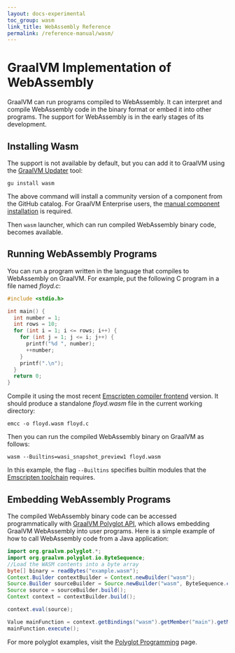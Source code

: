 ```yaml
---
layout: docs-experimental
toc_group: wasm
link_title: WebAssembly Reference
permalink: /reference-manual/wasm/
---
```


# GraalVM Implementation of WebAssembly

GraalVM can run programs compiled to WebAssembly. It can interpret and compile
WebAssembly code in the binary format or embed it into other programs.
The support for WebAssembly is in the early stages of its development.

## Installing Wasm

The support is not available by default, but you can add it to GraalVM using the [GraalVM Updater](/reference-manual/graalvm-updater/) tool:
```shell
gu install wasm
```
The above command will install a community version of a component from the GitHub catalog.
For GraalVM Enterprise users, the [manual component installation](/reference-manual/graalvm-updater/#component-installation) is required.

Then `wasm` launcher, which can run compiled WebAssembly binary code, becomes available.

## Running WebAssembly Programs

You can run a program written in the language that compiles to WebAssembly on GraalVM.
For example, put the following C program in a file named _floyd.c_:
```c
#include <stdio.h>

int main() {
  int number = 1;
  int rows = 10;
  for (int i = 1; i <= rows; i++) {
    for (int j = 1; j <= i; j++) {
      printf("%d ", number);
      ++number;
    }
    printf(".\n");
  }
  return 0;
}
```

Compile it using the most recent [Emscripten compiler frontend](https://emscripten.org/docs/tools_reference/emcc.html) version. It should produce a standalone _floyd.wasm_ file in the current working directory:
```shell
emcc -o floyd.wasm floyd.c
```

Then you can run the compiled WebAssembly binary on GraalVM as follows:
```shell
wasm --Builtins=wasi_snapshot_preview1 floyd.wasm
```

In this example, the flag `--Builtins` specifies builtin modules that the [Emscripten toolchain](https://emscripten.org/index.html) requires.

## Embedding WebAssembly Programs

The compiled WebAssembly binary code can be accessed programmatically with [GraalVM Polyglot API](https://www.graalvm.org/sdk/javadoc/org/graalvm/polyglot/package-summary.html), which allows embedding GraalVM WebAssembly into user programs. Here is a simple example of how to call WebAssembly code from a Java application:

```java
import org.graalvm.polyglot.*;
import org.graalvm.polyglot.io.ByteSequence;
//Load the WASM contents into a byte array
byte[] binary = readBytes("example.wasm");
Context.Builder contextBuilder = Context.newBuilder("wasm");
Source.Builder sourceBuilder = Source.newBuilder("wasm", ByteSequence.create(binary), "example");
Source source = sourceBuilder.build();
Context context = contextBuilder.build();

context.eval(source);

Value mainFunction = context.getBindings("wasm").getMember("main").getMember("_start");
mainFunction.execute();
```

For more polyglot examples, visit the [Polyglot Programming](/reference-manual/polyglot-programming/) page.
